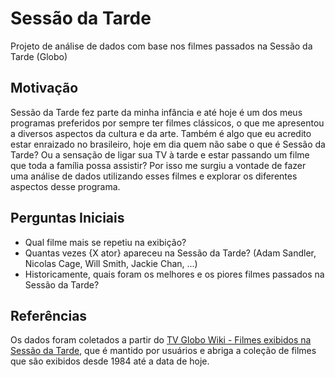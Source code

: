 # Sessão da Tarde

Projeto de análise de dados com base nos filmes passados na Sessão da Tarde (Globo)

## Motivação

Sessão da Tarde fez parte da minha infância e até hoje é um dos meus programas preferidos por sempre ter filmes clássicos, o que me apresentou a diversos aspectos da cultura e da arte. Também é algo que eu acredito estar enraizado no brasileiro, hoje em dia quem não sabe o que é Sessão da Tarde? Ou a sensação de ligar sua TV à tarde e estar passando um filme que toda a família possa assistir? Por isso me surgiu a vontade de fazer uma análise de dados utilizando esses filmes e explorar os diferentes aspectos desse programa.

## Perguntas Iniciais

- Qual filme mais se repetiu na exibição?
- Quantas vezes {X ator} apareceu na Sessão da Tarde? (Adam Sandler, Nicolas Cage, Will Smith, Jackie Chan, ...)
- Historicamente, quais foram os melhores e os piores filmes passados na Sessão da Tarde?

## Referências
Os dados foram coletados a partir do [TV Globo Wiki - Filmes exibidos na Sessão da Tarde](https://tvglobo.fandom.com/pt-br/wiki/Lista_de_filmes_exibidos_na_Sess%C3%A3o_da_Tarde), que é mantido por usuários e abriga a coleção de filmes que são exibidos desde 1984 até a data de hoje.

